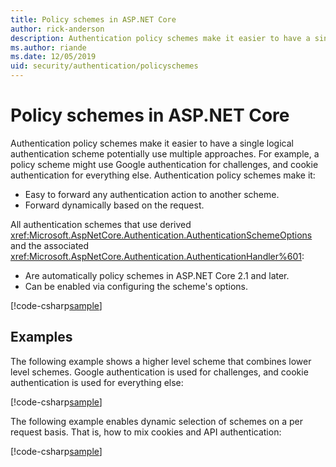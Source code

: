 ```yaml
---
title: Policy schemes in ASP.NET Core
author: rick-anderson
description: Authentication policy schemes make it easier to have a single logical authentication scheme
ms.author: riande
ms.date: 12/05/2019
uid: security/authentication/policyschemes
---
```


# Policy schemes in ASP.NET Core

Authentication policy schemes make it easier to have a single logical authentication scheme potentially use multiple approaches. For example, a policy scheme might use Google authentication for challenges, and cookie authentication for everything else. Authentication policy schemes make it:

* Easy to forward any authentication action to another scheme.
* Forward dynamically based on the request.

All authentication schemes that use derived <xref:Microsoft.AspNetCore.Authentication.AuthenticationSchemeOptions> and the associated <xref:Microsoft.AspNetCore.Authentication.AuthenticationHandler%601>:

* Are automatically policy schemes in ASP.NET Core 2.1 and later.
* Can be enabled via configuring the scheme's options.

[!code-csharp[sample](policyschemes/samples/AuthenticationSchemeOptions.cs?name=snippet)]

## Examples

The following example shows a higher level scheme that combines lower level schemes. Google authentication is used for challenges, and cookie authentication is used for everything else:

[!code-csharp[sample](policyschemes/samples/Startup.cs?name=snippet1)]

The following example enables dynamic selection of schemes on a per request basis. That is, how to mix cookies and API authentication:

 <!-- REVIEW, missing If set in public Func<HttpContext, string> ForwardDefaultSelector -->

[!code-csharp[sample](policyschemes/samples/Startup.cs?name=snippet2)]
